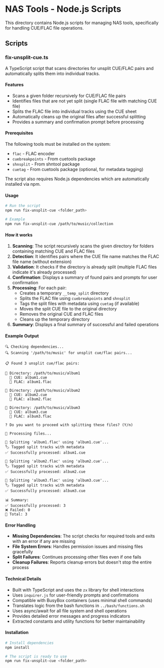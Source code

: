 # NAS Tools - Node.js Scripts

This directory contains Node.js scripts for managing NAS tools, specifically for handling CUE/FLAC file operations.

## Scripts

### fix-unsplit-cue.ts

A TypeScript script that scans directories for unsplit CUE/FLAC pairs and automatically splits them into individual tracks.

#### Features

- Scans a given folder recursively for CUE/FLAC file pairs
- Identifies files that are not yet split (single FLAC file with matching CUE file)
- Splits the FLAC file into individual tracks using the CUE sheet
- Automatically cleans up the original files after successful splitting
- Provides a summary and confirmation prompt before processing

#### Prerequisites

The following tools must be installed on the system:

- `flac` - FLAC encoder
- `cuebreakpoints` - From cuetools package
- `shnsplit` - From shntool package
- `cuetag` - From cuetools package (optional, for metadata tagging)

The script also requires Node.js dependencies which are automatically installed via npm.

#### Usage

```bash
# Run the script
npm run fix-unsplit-cue <folder_path>

# Example
npm run fix-unsplit-cue /path/to/music/collection
```

#### How it works

1. **Scanning**: The script recursively scans the given directory for folders containing matching CUE and FLAC files
2. **Detection**: It identifies pairs where the CUE file name matches the FLAC file name (without extension)
3. **Validation**: It checks if the directory is already split (multiple FLAC files indicate it's already processed)
4. **Confirmation**: Displays a summary of found pairs and prompts for user confirmation
5. **Processing**: For each pair:
   - Creates a temporary `__temp_split` directory
   - Splits the FLAC file using `cuebreakpoints` and `shnsplit`
   - Tags the split files with metadata using `cuetag` (if available)
   - Moves the split CUE file to the original directory
   - Removes the original CUE and FLAC files
   - Cleans up the temporary directory
6. **Summary**: Displays a final summary of successful and failed operations

#### Example Output

```
🔍 Checking dependencies...
🔍 Scanning '/path/to/music' for unsplit cue/flac pairs...

📋 Found 3 unsplit cue/flac pairs:

📂 Directory: /path/to/music/album1
  📁 CUE: album1.cue
  🎵 FLAC: album1.flac

📂 Directory: /path/to/music/album2
  📁 CUE: album2.cue
  🎵 FLAC: album2.flac

📂 Directory: /path/to/music/album3
  📁 CUE: album3.cue
  🎵 FLAC: album3.flac

? Do you want to proceed with splitting these files? (Y/n)

🔄 Processing files...

🔄 Splitting 'album1.flac' using 'album1.cue'...
🏷️ Tagged split tracks with metadata
✅ Successfully processed: album1.cue

🔄 Splitting 'album2.flac' using 'album2.cue'...
🏷️ Tagged split tracks with metadata
✅ Successfully processed: album2.cue

🔄 Splitting 'album3.flac' using 'album3.cue'...
🏷️ Tagged split tracks with metadata
✅ Successfully processed: album3.cue

📊 Summary:
✅ Successfully processed: 3
❌ Failed: 0
📁 Total: 3
```

#### Error Handling

- **Missing Dependencies**: The script checks for required tools and exits with an error if any are missing
- **File System Errors**: Handles permission issues and missing files gracefully
- **Split Failures**: Continues processing other files even if one fails
- **Cleanup Failures**: Reports cleanup errors but doesn't stop the entire process

#### Technical Details

- Built with TypeScript and uses the `zx` library for shell interactions
- Uses `inquirer.js` for user-friendly prompts and confirmations
- Compatible with BusyBox containers (uses minimal shell commands)
- Translates logic from the bash functions in `../bash/functions.sh`
- Uses async/await for all file system and shell operations
- Provides detailed error messages and progress indicators
- Extracted constants and utility functions for better maintainability

#### Installation

```bash
# Install dependencies
npm install

# The script is ready to use
npm run fix-unsplit-cue <folder_path>
```
